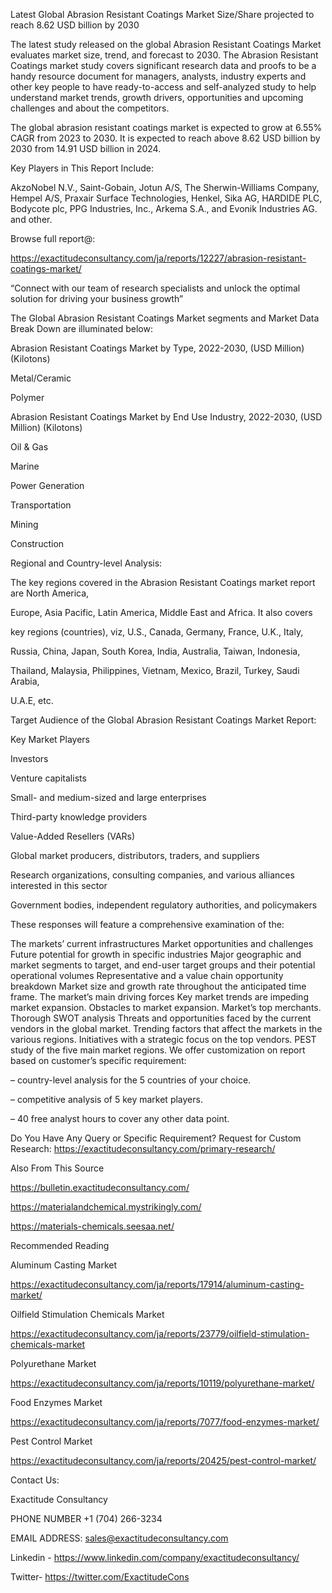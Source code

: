 Latest Global Abrasion Resistant Coatings Market Size/Share projected to reach 8.62 USD billion by 2030

The latest study released on the global Abrasion Resistant Coatings Market evaluates market size, trend, and forecast to 2030. The Abrasion Resistant Coatings market study covers significant research data and proofs to be a handy resource document for managers, analysts, industry experts and other key people to have ready-to-access and self-analyzed study to help understand market trends, growth drivers, opportunities and upcoming challenges and about the competitors.

The global abrasion resistant coatings market is expected to grow at 6.55% CAGR from 2023 to 2030. It is expected to reach above 8.62 USD billion by 2030 from 14.91 USD billion in 2024.

Key Players in This Report Include:

AkzoNobel N.V., Saint-Gobain, Jotun A/S, The Sherwin-Williams Company, Hempel A/S, Praxair Surface Technologies, Henkel, Sika AG, HARDIDE PLC, Bodycote plc, PPG Industries, Inc., Arkema S.A., and Evonik Industries AG. and other.

Browse full report@:

https://exactitudeconsultancy.com/ja/reports/12227/abrasion-resistant-coatings-market/

“Connect with our team of research specialists and unlock the optimal solution for driving your business growth”

The Global Abrasion Resistant Coatings Market segments and Market Data Break Down are illuminated below:

Abrasion Resistant Coatings Market by Type, 2022-2030, (USD Million) (Kilotons)

Metal/Ceramic

Polymer

Abrasion Resistant Coatings Market by End Use Industry, 2022-2030, (USD Million) (Kilotons)

Oil & Gas

Marine

Power Generation

Transportation

Mining

Construction

Regional and Country-level Analysis:

The key regions covered in the Abrasion Resistant Coatings market report are North America,

Europe, Asia Pacific, Latin America, Middle East and Africa. It also covers

key regions (countries), viz, U.S., Canada, Germany, France, U.K., Italy,

Russia, China, Japan, South Korea, India, Australia, Taiwan, Indonesia,

Thailand, Malaysia, Philippines, Vietnam, Mexico, Brazil, Turkey, Saudi Arabia,

U.A.E, etc.

Target Audience of the Global Abrasion Resistant Coatings Market Report:

Key Market Players

Investors

Venture capitalists

Small- and medium-sized and large enterprises

Third-party knowledge providers

Value-Added Resellers (VARs)

Global market producers, distributors, traders, and suppliers

Research organizations, consulting companies, and various alliances interested in this sector

Government bodies, independent regulatory authorities, and policymakers

These responses will feature a comprehensive examination of the:

The markets’ current infrastructures
Market opportunities and challenges
Future potential for growth in specific industries
Major geographic and market segments to target, and end-user target groups and their potential operational volumes
Representative and a value chain opportunity breakdown
Market size and growth rate throughout the anticipated time frame.
The market’s main driving forces
Key market trends are impeding market expansion.
Obstacles to market expansion.
Market’s top merchants.
Thorough SWOT analysis
Threats and opportunities faced by the current vendors in the global market.
Trending factors that affect the markets in the various regions.
Initiatives with a strategic focus on the top vendors.
PEST study of the five main market regions.
We offer customization on report based on customer’s specific requirement:

– country-level analysis for the 5 countries of your choice.

– competitive analysis of 5 key market players.

– 40 free analyst hours to cover any other data point.

Do You Have Any Query or Specific Requirement? Request for Custom Research: https://exactitudeconsultancy.com/primary-research/

Also From This Source

https://bulletin.exactitudeconsultancy.com/

https://materialandchemical.mystrikingly.com/

https://materials-chemicals.seesaa.net/

Recommended Reading

Aluminum Casting Market

https://exactitudeconsultancy.com/ja/reports/17914/aluminum-casting-market/

Oilfield Stimulation Chemicals Market

https://exactitudeconsultancy.com/ja/reports/23779/oilfield-stimulation-chemicals-market

Polyurethane Market

https://exactitudeconsultancy.com/ja/reports/10119/polyurethane-market/

Food Enzymes Market

https://exactitudeconsultancy.com/ja/reports/7077/food-enzymes-market/

Pest Control Market

https://exactitudeconsultancy.com/ja/reports/20425/pest-control-market/

Contact Us:

Exactitude Consultancy

PHONE NUMBER +1 (704) 266-3234

EMAIL ADDRESS: sales@exactitudeconsultancy.com

Linkedin - https://www.linkedin.com/company/exactitudeconsultancy/﻿

Twitter- https://twitter.com/ExactitudeCons

